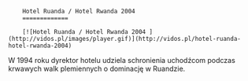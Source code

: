 
        Hotel Ruanda / Hotel Rwanda 2004 
        =============
        
        [![Hotel Ruanda / Hotel Rwanda 2004 ](http://vidos.pl/images/player.gif)](http://vidos.pl/hotel-ruanda-hotel-rwanda-2004)
        
        
 W 1994 roku dyrektor hotelu udziela schronienia uchodźcom podczas krwawych walk plemiennych o dominację w Ruandzie.
    